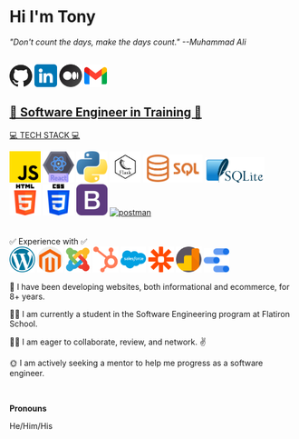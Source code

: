 
# <h1>Hi I'm Tony</h1>
<p><i>"Don't count the days, make the days count." --Muhammad Ali</i></p>
<br />
<!-- GIT, LINKEDIN, MEDIUM, GMAIL ICONS -->
<a href="https://github.com/N2IT/" target="_blank" title="You are here!"><img src="./assets/github.png" width=40></a>
<a href="https://www.linkedin.com/in/tony-eder/" target="_blank" title="The professional profile"><img src="./assets/linkedin.png" width=40></a>
<a href="https://medium.com/@tonyeder11" target="_blank" title="Sometimes I blog"><img src="./assets/medium.png" width=40></a>
<a href="mailto:tonyeder11@gmail.com?subject=Hey I was looking at your github profile and [you take it from here]" target="_blank" title="Email me what is on your mind!"><img src="./assets/gmail.png" width=40>

<h2>💪 Software Engineer in Training 💪</h2>

<!-- TECH STACK -->
<!-- JAVASCRIPT, REACT, PYTHON, FLASK, ALEMBIC, FLASK-RESTFUL, SQL, SQLITE, LINUX, SQLALCHEMY, HTML5, CSS3, BOOTSTRAP -- ICONS-->
💻 TECH STACK 💻
<!-- <div style='display: inline-flex'> -->
<a href="https://www.javascript.com/" target="_blank"><img src="./assets/js.png" width=55></a>
<a href="https://react.dev/" target="_blank"><img src='./assets/react.png' width=55></a>
<a href="https://www.python.org/" target="_blank"><img src='./assets/python.png' width=55></a>
<a href="https://flask.palletsprojects.com/en/2.2.x/" target="_blank"><img src='./assets/flask.png' width=55></a>
<a href="https://www.w3schools.com/sql/sql_intro.asp" target="_blank"><img src='./assets/Sql_data_base_with_logo.png' width=105></a>
<a href="https://www.sqlite.org/" target="_blank"><img src='./assets/1000px-SQLite370.png' width=105></a>
<a href="https://developer.mozilla.org/en-US/docs/Web/HTML" target="_blank"><img src='./assets/html-5.png' width=55></a>
<a href="https://developer.mozilla.org/en-US/docs/Web/CSS" target="_blank"><img src='./assets/css-3.png' width=55></a>
<a href="https://getbootstrap.com/" target="_blank"><img src='./assets/bootstrap.png' width=55></a>
<a href="https://postman.com" target="_blank" rel="noreferrer"> <img src="https://www.vectorlogo.zone/logos/getpostman/getpostman-icon.svg" alt="postman" width="55" height="55"/> </a>
<br />
<br />
<br />
✅ Experience with ✅<br />
<a href="https://wordpress.com/" target="_blank" title="Wordpress"><img src="./assets/wordpress.png" width=45></a>
<a href="https://business.adobe.com/products/magento/magento-commerce.html" title="Adobe Commerce" target="_blank"><img src="./assets/magento.png" width=45></a>
<a href="https://www.joomla.org/" target="_blank" title="Joomla"><img src="./assets/social.png" width=45></a>
<a href="https://www.hubspot.com" title="HubSpot" target="_blank"><img src="./assets/hubspot.png" width=45></a>
<a href="https://www.salesforce.com/" title="Salesforce" target="_blank"><img src="./assets/salesforce.png" width=45></a>
<a href="https://zapier.com/" title="Zapier" target="_blank"><img src="./assets/zapier-logo-png-transparent.png" width=45></a>
<a href="https://analytics.google.com" title="Google Analytics" target="_blank"><img src="./assets/google-analytics.png" width=45></a>
<a href="https://lookerstudio.google.com/u/0/navigation/reporting" title="Looker Studio" target="_blank"><img src="./assets/googleDataStudio.png" width=45></a>

<!-- personal notes about me: -->
<p>🌅 I have been developing websites, both informational and ecommerce, for 8+ years.</p>
<p>🧑‍🎓 I am currently a student in the Software Engineering program at Flatiron School.</p>
<p>🙋‍♂️ I am eager to collaborate, review, and network. ✌️ </p>
<p>🌞 I am actively seeking a mentor to help me progress as a software engineer.</p>
<br />
<!-- PROJECT DEMOS
LINKS TO TOP THREE OR FOUR -->
<p><b>Pronouns</b></p>
<p>He/Him/His</p>

<!-- <p><b>One more note...</b></p> -->
